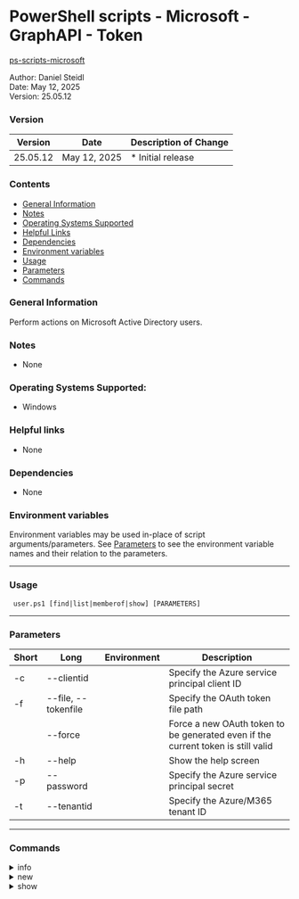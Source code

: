 # PowerShell scripts - Microsoft - GraphAPI - Token
[ps-scripts-microsoft](../../README.md)

Author: Daniel Steidl\
Date: May 12, 2025\
Version: 25.05.12

### Version

| Version | Date | Description of Change |
| ---- | ------ | ----------- |
| 25.05.12 | May 12, 2025 | * Initial release |

### Contents
- [General Information](#general-information)
- [Notes](#notes)
- [Operating Systems Supported](#operating-systems-supported)
- [Helpful Links](#helpful-links)
- [Dependencies](#dependencies)
- [Environment variables](#environment-variables)
- [Usage](#usage)
- [Parameters](#parameters)
- [Commands](#commands)

### General Information
Perform actions on Microsoft Active Directory users.

### Notes
- None

### Operating Systems Supported:
- Windows

### Helpful links
- None

### Dependencies
- None

### Environment variables
Environment variables may be used in-place of script arguments/parameters. See [Parameters](#parameters) to see the environment variable names and their relation to the parameters.

---

### Usage

     user.ps1 [find|list|memberof|show] [PARAMETERS]

---

### Parameters

| Short | Long                      | Environment          | Description                                                            |
|------ | ------------------------- | -------------------- | ---------------------------------------------------------------------- |
| -c    | --clientid                |                      | Specify the Azure service principal client ID                          |
| -f    | --file, --tokenfile       |                      | Specify the OAuth token file path                                      |
|       | --force                   |                      | Force a new OAuth token to be generated even if the current token is still valid |
| -h    | --help                    |                      | Show the help screen                                                   |
| -p    | --password                |                      | Specify the Azure service principal secret                             |
| -t    | --tenantid                |                      | Specify the Azure/M365 tenant ID                                       |

---

### Commands

<details>
  <summary>info</summary>

  > Show information on the OAuth token file.

  - Required Parameters

  - Optional Parameters
     - --file
     - --help

           ./token.ps1 info
           {
             "error": {
               "function":  null,
               "message":  null,
               "rc":  0
             },
             "return":  {
               "token_type":  "Bearer",
               "expires_in":  3599,
               "access_token": "eyJ0eXAiOiJKV1QiLCJub25jZSI6Ik5VS3d4N0RMZFhSVGJwUDc1TUZOajhyS2djZFRRd1NiaTZRTm93aDNkQmsiLCJhbGciOiJSUzI
               1NiIsIng1dCI6IkNOdjBPSTNSd3FsSEZFVm5hb01Bc2hDSDJYRSIsImtpZCI6IkNOdjBPSTNSd3FsSEZFVm5hb01Bc2hDSDJYRSJ9.e
               yJhdWQiOiJodHRwczovL2dyYXBoLm1pY3Jvc29mdC5jb20iLCJpc3MiOiJodHRwczovL3N0cy53aW5kb3dzLm5ldC8yOTBiZjhhMS1m
               NDkxLTQ0NWQtYTM4OC05OTI0MTEwZGNkMTgvIiwiaWF0IjoxNzUwMzUxMzYxLCJuYmYiOjE3NTAzNTEzNjEsImV4cCI6MTc1MDM1NTI
               2MSwiYWlvIjoiazJSZ1lLaDNmeXE2dTVURG9UNjgwZGxsdXRKTkFBPT0iLCJhcHBfZGlzcGxheW5hbWUiOiJkYW5pZWwuc3RlaWRsQH
               RyYW5zcGVyZmVjdC5jb20iLCJhcHBpZCI6IjZjMGQzYmRlLWQ4NzEtNDc2OC05MjE5LTllN2VkMTFkOWVlMiIsImFwcGlkYWNyIjoiM
               SIsImlkcCI6Imh0dHBzOi8vc3RzLndpbmRvd3MubmV0LzI5MGJmOGExLWY0OTEtNDQ1ZC1hMzg4LTk5MjQxMTBkY2QxOC8iLCJpZHR5
               cCI6ImFwcCIsIm9pZCI6IjE5MTdjNDI4LWVhMTYtNDM3Yy05NzY3LTg1ZDA0ZWJjZjRlNyIsInJoIjoiMS5BUnNBb2ZnTEtaSDBYVVN
               qaUpra0VRM05HQU1BQUFBQUFBQUF3QUFBQUFBQUFBRFlBQUFiQUEuIiwicm9sZXMiOlsiVXNlci5SZWFkLkFsbCIsIkdyb3VwTWVtYm
               VyLlJlYWQuQWxsIiwiQXBwbGljYXRpb24uUmVhZC5BbGwiXSwic3ViIjoiMTkxN2M0MjgtZWExNi00MzdjLTk3NjctODVkMDRlYmNmN
               GU3IiwidGVuYW50X3JlZ2lvbl9zY29wZSI6Ik5BIiwidGlkIjoiMjkwYmY4YTEtZjQ5MS00NDVkLWEzODgtOTkyNDExMGRjZDE4Iiwi
               dXRpIjoiQWtxWXRNUmVGVWVzcTdndUVsVUVBQSIsInZlciI6IjEuMCIsIndpZHMiOlsiMDk5N2ExZDAtMGQxZC00YWNiLWI0MDgtZDV
               jYTczMTIxZTkwIl0sInhtc19mdGQiOiJfUk91RkJYa0RGeFc0Qk8tSGhCM09PODVoU0tUM2xQbFFzVnIyRldzWWhRQmRYTnpiM1YwYU
               Mxa2MyMXoiLCJ4bXNfaWRyZWwiOiI3IDMwIiwieG1zX3JkIjoiMC40MkxsWUJKaWxCWVM0V0FYRXJoanZjVGlFU2VuOC1RX25xX05Eb
               jNRQTRweUNna1k3N205N1pSbmllT09MTFBFMTdZckpnQkZPWVFFbUJrZzRBQ1VCZ0EiLCJ4bXNfdGNkdCI6MTQ3MjU3NzQ3Mn0.HrgF
               g_jYlY4XSjEDpO75VN1pSI7sHUOITS1ibjWI4k2BEouruFdziCeYP49MgZkStb5MuUwZ8HC9eCF0CDd20aKrWc_Y0h936a4mwSKaSVE
               26JAL5gl64IBXwZV-b9Xr8cbzoHuWk5sO4XsmnSYGv6OLett09zPt69Vmlxvfexjs_-fFc-qtSMwijqni1eLRyEb_agnBBrtjn1wLXC
               R9OFtk4QXED9X8LaEsHlX4qQUjVRC7l_dRDLhHRF_cJIRsEMgIZzH1bK-C7SbtAmZyumvCm1FU3OwCRkmbhLYoLvu9qo5CiqRVsmCbE
               MeATSfbFXw1l5aEfdzzoW9DO0xgIA",
               "clientid": "3ccd3bde-d471-4768-921a-9e75511d9ff2",
               expires_epoch": "1750355259",
               "tenantid": "290cc8a1-fff2-445a-a38f-9924110dcc18",
               "file": "C:\\Users\\USERNAME\\AppData\\Local\\Temp\\token.json",
               "expiration_date":  "Thu Jun 19 13:52:44 2025",
               "expiration_seconds":  "1607",
               "expiration_time":  "0h:26m:47s"
             }
           }

</details>

<details>
  <summary>new</summary>

  > Create a new OAuth token.

  - Required Parameters
     - --clientid
     - --password
     - --tenantid

  - Optional Parameters
     - --file
     - --force
     - --help

           ./token.ps1 new -c -p -t
           {
             "error": {
               "function":  null,
               "message":  null,
               "rc":  0
             },
             "return": {
               "token_type": "Bearer",
               "expires_in": 3599,
               "access_token": "eyJ0eXAiOiJKV1QiLCJub25jZSI6Ik5VS3d4N0RMZFhSVGJwUDc1TUZOajhyS2djZFRRd1NiaTZRTm93aDNkQmsiLCJhbGciOiJSUzI
               1NiIsIng1dCI6IkNOdjBPSTNSd3FsSEZFVm5hb01Bc2hDSDJYRSIsImtpZCI6IkNOdjBPSTNSd3FsSEZFVm5hb01Bc2hDSDJYRSJ9.e
               yJhdWQiOiJodHRwczovL2dyYXBoLm1pY3Jvc29mdC5jb20iLCJpc3MiOiJodHRwczovL3N0cy53aW5kb3dzLm5ldC8yOTBiZjhhMS1m
               NDkxLTQ0NWQtYTM4OC05OTI0MTEwZGNkMTgvIiwiaWF0IjoxNzUwMzUxMzYxLCJuYmYiOjE3NTAzNTEzNjEsImV4cCI6MTc1MDM1NTI
               2MSwiYWlvIjoiazJSZ1lLaDNmeXE2dTVURG9UNjgwZGxsdXRKTkFBPT0iLCJhcHBfZGlzcGxheW5hbWUiOiJkYW5pZWwuc3RlaWRsQH
               RyYW5zcGVyZmVjdC5jb20iLCJhcHBpZCI6IjZjMGQzYmRlLWQ4NzEtNDc2OC05MjE5LTllN2VkMTFkOWVlMiIsImFwcGlkYWNyIjoiM
               SIsImlkcCI6Imh0dHBzOi8vc3RzLndpbmRvd3MubmV0LzI5MGJmOGExLWY0OTEtNDQ1ZC1hMzg4LTk5MjQxMTBkY2QxOC8iLCJpZHR5
               cCI6ImFwcCIsIm9pZCI6IjE5MTdjNDI4LWVhMTYtNDM3Yy05NzY3LTg1ZDA0ZWJjZjRlNyIsInJoIjoiMS5BUnNBb2ZnTEtaSDBYVVN
               qaUpra0VRM05HQU1BQUFBQUFBQUF3QUFBQUFBQUFBRFlBQUFiQUEuIiwicm9sZXMiOlsiVXNlci5SZWFkLkFsbCIsIkdyb3VwTWVtYm
               VyLlJlYWQuQWxsIiwiQXBwbGljYXRpb24uUmVhZC5BbGwiXSwic3ViIjoiMTkxN2M0MjgtZWExNi00MzdjLTk3NjctODVkMDRlYmNmN
               GU3IiwidGVuYW50X3JlZ2lvbl9zY29wZSI6Ik5BIiwidGlkIjoiMjkwYmY4YTEtZjQ5MS00NDVkLWEzODgtOTkyNDExMGRjZDE4Iiwi
               dXRpIjoiQWtxWXRNUmVGVWVzcTdndUVsVUVBQSIsInZlciI6IjEuMCIsIndpZHMiOlsiMDk5N2ExZDAtMGQxZC00YWNiLWI0MDgtZDV
               jYTczMTIxZTkwIl0sInhtc19mdGQiOiJfUk91RkJYa0RGeFc0Qk8tSGhCM09PODVoU0tUM2xQbFFzVnIyRldzWWhRQmRYTnpiM1YwYU
               Mxa2MyMXoiLCJ4bXNfaWRyZWwiOiI3IDMwIiwieG1zX3JkIjoiMC40MkxsWUJKaWxCWVM0V0FYRXJoanZjVGlFU2VuOC1RX25xX05Eb
               jNRQTRweUNna1k3N205N1pSbmllT09MTFBFMTdZckpnQkZPWVFFbUJrZzRBQ1VCZ0EiLCJ4bXNfdGNkdCI6MTQ3MjU3NzQ3Mn0.HrgF
               g_jYlY4XSjEDpO75VN1pSI7sHUOITS1ibjWI4k2BEouruFdziCeYP49MgZkStb5MuUwZ8HC9eCF0CDd20aKrWc_Y0h936a4mwSKaSVE
               26JAL5gl64IBXwZV-b9Xr8cbzoHuWk5sO4XsmnSYGv6OLett09zPt69Vmlxvfexjs_-fFc-qtSMwijqni1eLRyEb_agnBBrtjn1wLXC
               R9OFtk4QXED9X8LaEsHlX4qQUjVRC7l_dRDLhHRF_cJIRsEMgIZzH1bK-C7SbtAmZyumvCm1FU3OwCRkmbhLYoLvu9qo5CiqRVsmCbE
               MeATSfbFXw1l5aEfdzzoW9DO0xgIA",
               "clientid": "3ccd3bde-d471-4768-921a-9e75511d9ff2",
               "expires_epoch": "1750355259",
               "tenantid": "290cc8a1-fff2-445a-a38f-9924110dcc18",
               "file": "C:\\Users\\USERNAME\\AppData\\Local\\Temp\\token.json"
             }
           }

</details>

<details>
  <summary>show</summary>

  > Show the OAuth token only

  - Required Parameters

  - Optional Parameters
     - --file
     - --help

           ./token.ps1 show
           {
             "error": {
               "function":  null,
               "message":  null,
               "rc":  0
             },
             "return": "eyJ0eXAiOiJKV1QiLCJub25jZSI6Ik5VS3d4N0RMZFhSVGJwUDc1TUZOajhyS2djZFRRd1NiaTZRTm93aDNkQmsiLCJhbGciOiJSUzI
             1NiIsIng1dCI6IkNOdjBPSTNSd3FsSEZFVm5hb01Bc2hDSDJYRSIsImtpZCI6IkNOdjBPSTNSd3FsSEZFVm5hb01Bc2hDSDJYRSJ9.e
             yJhdWQiOiJodHRwczovL2dyYXBoLm1pY3Jvc29mdC5jb20iLCJpc3MiOiJodHRwczovL3N0cy53aW5kb3dzLm5ldC8yOTBiZjhhMS1m
             NDkxLTQ0NWQtYTM4OC05OTI0MTEwZGNkMTgvIiwiaWF0IjoxNzUwMzUxMzYxLCJuYmYiOjE3NTAzNTEzNjEsImV4cCI6MTc1MDM1NTI
             2MSwiYWlvIjoiazJSZ1lLaDNmeXE2dTVURG9UNjgwZGxsdXRKTkFBPT0iLCJhcHBfZGlzcGxheW5hbWUiOiJkYW5pZWwuc3RlaWRsQH
             RyYW5zcGVyZmVjdC5jb20iLCJhcHBpZCI6IjZjMGQzYmRlLWQ4NzEtNDc2OC05MjE5LTllN2VkMTFkOWVlMiIsImFwcGlkYWNyIjoiM
             SIsImlkcCI6Imh0dHBzOi8vc3RzLndpbmRvd3MubmV0LzI5MGJmOGExLWY0OTEtNDQ1ZC1hMzg4LTk5MjQxMTBkY2QxOC8iLCJpZHR5
             cCI6ImFwcCIsIm9pZCI6IjE5MTdjNDI4LWVhMTYtNDM3Yy05NzY3LTg1ZDA0ZWJjZjRlNyIsInJoIjoiMS5BUnNBb2ZnTEtaSDBYVVN
             qaUpra0VRM05HQU1BQUFBQUFBQUF3QUFBQUFBQUFBRFlBQUFiQUEuIiwicm9sZXMiOlsiVXNlci5SZWFkLkFsbCIsIkdyb3VwTWVtYm
             VyLlJlYWQuQWxsIiwiQXBwbGljYXRpb24uUmVhZC5BbGwiXSwic3ViIjoiMTkxN2M0MjgtZWExNi00MzdjLTk3NjctODVkMDRlYmNmN
             GU3IiwidGVuYW50X3JlZ2lvbl9zY29wZSI6Ik5BIiwidGlkIjoiMjkwYmY4YTEtZjQ5MS00NDVkLWEzODgtOTkyNDExMGRjZDE4Iiwi
             dXRpIjoiQWtxWXRNUmVGVWVzcTdndUVsVUVBQSIsInZlciI6IjEuMCIsIndpZHMiOlsiMDk5N2ExZDAtMGQxZC00YWNiLWI0MDgtZDV
             jYTczMTIxZTkwIl0sInhtc19mdGQiOiJfUk91RkJYa0RGeFc0Qk8tSGhCM09PODVoU0tUM2xQbFFzVnIyRldzWWhRQmRYTnpiM1YwYU
             Mxa2MyMXoiLCJ4bXNfaWRyZWwiOiI3IDMwIiwieG1zX3JkIjoiMC40MkxsWUJKaWxCWVM0V0FYRXJoanZjVGlFU2VuOC1RX25xX05Eb
             jNRQTRweUNna1k3N205N1pSbmllT09MTFBFMTdZckpnQkZPWVFFbUJrZzRBQ1VCZ0EiLCJ4bXNfdGNkdCI6MTQ3MjU3NzQ3Mn0.HrgF
             g_jYlY4XSjEDpO75VN1pSI7sHUOITS1ibjWI4k2BEouruFdziCeYP49MgZkStb5MuUwZ8HC9eCF0CDd20aKrWc_Y0h936a4mwSKaSVE
             26JAL5gl64IBXwZV-b9Xr8cbzoHuWk5sO4XsmnSYGv6OLett09zPt69Vmlxvfexjs_-fFc-qtSMwijqni1eLRyEb_agnBBrtjn1wLXC
             R9OFtk4QXED9X8LaEsHlX4qQUjVRC7l_dRDLhHRF_cJIRsEMgIZzH1bK-C7SbtAmZyumvCm1FU3OwCRkmbhLYoLvu9qo5CiqRVsmCbE
             MeATSfbFXw1l5aEfdzzoW9DO0xgIA"
           }

</details>